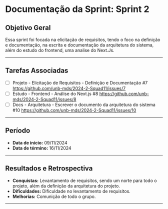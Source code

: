 # Documentação da Sprint: Sprint 2

## Objetivo Geral
Essa sprint foi focada na elicitação de requisitos, tendo o foco na definição e documentação, na escrita e documentação da arquitetura do sistema, além do estudo do frontend, uma analise do Next.Js.

---

## Tarefas Associadas

- [ ] Projeto - Elicitação de Requisitos - Definição e Documentação #7 https://github.com/unb-mds/2024-2-Squad11/issues/7
- [ ] Estudo - Frontend - Análise do Next.js #8 https://github.com/unb-mds/2024-2-Squad11/issues/8
- [ ] Docs - Arquitetura - Escrever o documento da arquitetura do sistema #10 https://github.com/unb-mds/2024-2-Squad11/issues/10

---

## Período
- **Data de início:** 09/11/2024 
- **Data de término:** 16/11/2024  

---

## Resultados e Retrospectiva

- **Conquistas:** Levantamento de requisitos, sendo um norte para todo o projeto, além da definição da arquitetura do projeto.
- **Dificuldades:** Dificuldade no levantamento de requisitos.
- **Melhorias:** Comunição de todo o grupo.

---